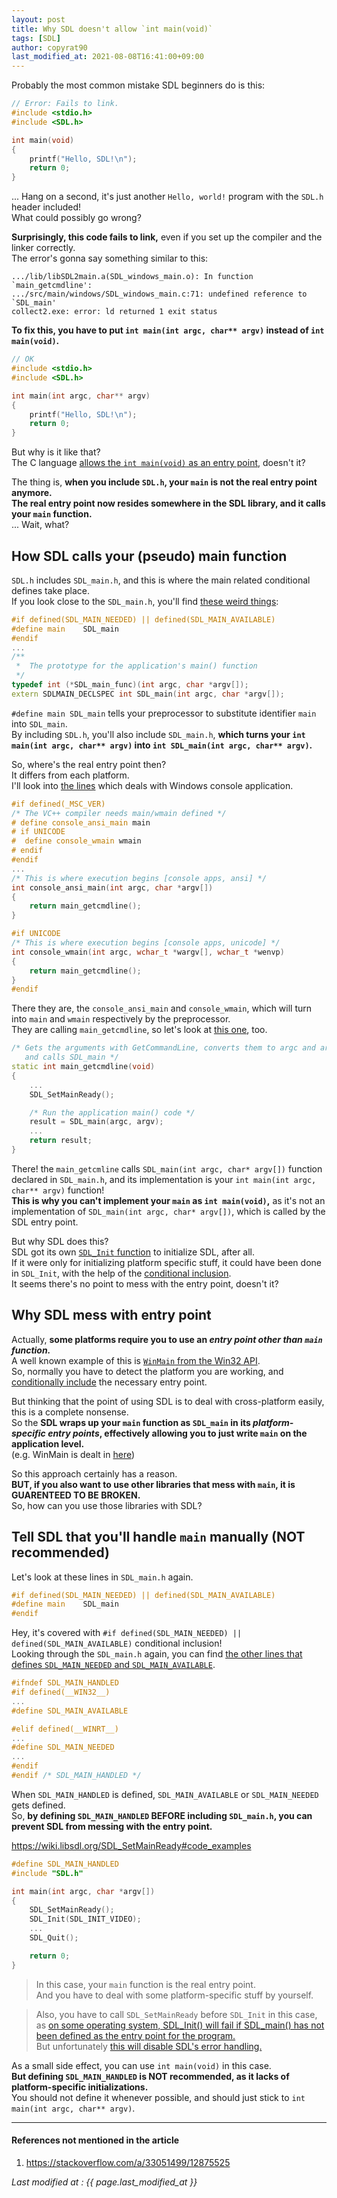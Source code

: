 ```yaml
---
layout: post
title: Why SDL doesn't allow `int main(void)`
tags: [SDL]
author: copyrat90
last_modified_at: 2021-08-08T16:41:00+09:00
---
```



Probably the most common mistake SDL beginners do is this:

```cpp
// Error: Fails to link.
#include <stdio.h>
#include <SDL.h>

int main(void)
{
    printf("Hello, SDL!\n");
    return 0;
}
```

... Hang on a second, it's just another `Hello, world!` program with the `SDL.h` header included!\
What could possibly go wrong?

**Surprisingly, this code fails to link,** even if you set up the compiler and the linker correctly.\
The error's gonna say something similar to this:
```
.../lib/libSDL2main.a(SDL_windows_main.o): In function `main_getcmdline':
.../src/main/windows/SDL_windows_main.c:71: undefined reference to `SDL_main'
collect2.exe: error: ld returned 1 exit status
```

**To fix this, you have to put `int main(int argc, char** argv)` instead of `int main(void)`.**
```cpp
// OK
#include <stdio.h>
#include <SDL.h>

int main(int argc, char** argv)
{
    printf("Hello, SDL!\n");
    return 0;
}
```

But why is it like that?\
The C language [allows the `int main(void)` as an entry point](https://en.cppreference.com/w/c/language/main_function), doesn't it?

The thing is, **when you include `SDL.h`, your `main` is not the real entry point anymore.**\
**The real entry point now resides somewhere in the SDL library, and it calls your `main` function.**\
... Wait, what?

## How SDL calls your (pseudo) main function

`SDL.h` includes `SDL_main.h`, and this is where the main related conditional defines take place.\
If you look close to the `SDL_main.h`, you'll find [these weird things](https://github.com/libsdl-org/SDL/blob/791d9d3ff61db369008d8590ee87340d7074f3c6/include/SDL_main.h#L109):

```cpp
#if defined(SDL_MAIN_NEEDED) || defined(SDL_MAIN_AVAILABLE)
#define main    SDL_main
#endif
...
/**
 *  The prototype for the application's main() function
 */
typedef int (*SDL_main_func)(int argc, char *argv[]);
extern SDLMAIN_DECLSPEC int SDL_main(int argc, char *argv[]);
```

`#define main SDL_main` tells your preprocessor to substitute identifier `main` into `SDL_main`.\
By including `SDL.h`, you'll also include `SDL_main.h`, **which turns your `int main(int argc, char** argv)` into `int SDL_main(int argc, char** argv)`.**

So, where's the real entry point then?\
It differs from each platform.\
I'll look into [the lines](https://github.com/libsdl-org/SDL/blob/791d9d3ff61db369008d8590ee87340d7074f3c6/src/main/windows/SDL_windows_main.c#L32) which deals with Windows console application.

```cpp
#if defined(_MSC_VER)
/* The VC++ compiler needs main/wmain defined */
# define console_ansi_main main
# if UNICODE
#  define console_wmain wmain
# endif
#endif
...
/* This is where execution begins [console apps, ansi] */
int console_ansi_main(int argc, char *argv[])
{
    return main_getcmdline();
}

#if UNICODE
/* This is where execution begins [console apps, unicode] */
int console_wmain(int argc, wchar_t *wargv[], wchar_t *wenvp)
{
    return main_getcmdline();
}
#endif
```

There they are, the `console_ansi_main` and `console_wmain`, which will turn into `main` and `wmain` respectively by the preprocessor.\
They are calling `main_getcmdline`,
so let's look at [this one](https://github.com/libsdl-org/SDL/blob/791d9d3ff61db369008d8590ee87340d7074f3c6/src/main/windows/SDL_windows_main.c#L40), too.

```cpp
/* Gets the arguments with GetCommandLine, converts them to argc and argv
   and calls SDL_main */
static int main_getcmdline(void)
{
    ...
    SDL_SetMainReady();

    /* Run the application main() code */
    result = SDL_main(argc, argv);
    ...
    return result;
}
```

There!  the `main_getcmline` calls `SDL_main(int argc, char* argv[])` function declared in `SDL_main.h`, and its implementation is your `int main(int argc, char** argv)` function!\
**This is why you can't implement your `main` as `int main(void)`,** as it's not an implementation of `SDL_main(int argc, char* argv[])`, which is called by the SDL entry point.

But why SDL does this?\
SDL got its own [`SDL_Init` function](https://wiki.libsdl.org/SDL_Init) to initialize SDL, after all.\
If it were only for initializing platform specific stuff, it could have been done in `SDL_Init`, with the help of the [conditional inclusion](https://en.cppreference.com/w/cpp/preprocessor/conditional).\
It seems there's no point to mess with the entry point, doesn't it?

## Why SDL mess with entry point

Actually, **some platforms require you to use an _entry point other than `main` function._**\
A well known example of this is [`WinMain` from the Win32 API](https://docs.microsoft.com/en-us/windows/win32/learnwin32/winmain--the-application-entry-point).\
So, normally you have to detect the platform you are working, and [conditionally include](https://en.cppreference.com/w/cpp/preprocessor/conditional) the necessary entry point.

But thinking that the point of using SDL is to deal with cross-platform easily, this is a complete nonsense.\
So the **SDL wraps up your `main` function as `SDL_main` in its _platform-specific entry points_, effectively allowing you to just write `main` on the application level.**\
(e.g. WinMain is dealt in [here](https://github.com/libsdl-org/SDL/blob/3a4b217d6c26df04f4afe05d5f0eec5edd14afef/src/main/windows/SDL_windows_main.c#L112))

So this approach certainly has a reason.\
**BUT, if you also want to use other libraries that mess with `main`, it is GUARENTEED TO BE BROKEN.**\
So, how can you use those libraries with SDL?

## Tell SDL that you'll handle `main` manually (NOT recommended)

Let's look at these lines in `SDL_main.h` again.
```cpp
#if defined(SDL_MAIN_NEEDED) || defined(SDL_MAIN_AVAILABLE)
#define main    SDL_main
#endif
```

Hey, it's covered with `#if defined(SDL_MAIN_NEEDED) || defined(SDL_MAIN_AVAILABLE)` conditional inclusion!\
Looking through the `SDL_main.h` again, you can find [the other lines that defines `SDL_MAIN_NEEDED` and `SDL_MAIN_AVAILABLE`](https://github.com/libsdl-org/SDL/blob/791d9d3ff61db369008d8590ee87340d7074f3c6/include/SDL_main.h#L33).

```cpp
#ifndef SDL_MAIN_HANDLED
#if defined(__WIN32__)
...
#define SDL_MAIN_AVAILABLE

#elif defined(__WINRT__)
...
#define SDL_MAIN_NEEDED
...
#endif
#endif /* SDL_MAIN_HANDLED */
```

When `SDL_MAIN_HANDLED` is defined, `SDL_MAIN_AVAILABLE` or `SDL_MAIN_NEEDED` gets defined.\
So, **by defining `SDL_MAIN_HANDLED` BEFORE including `SDL_main.h`, you can prevent SDL from messing with the entry point.**

<https://wiki.libsdl.org/SDL_SetMainReady#code_examples>
```cpp
#define SDL_MAIN_HANDLED
#include "SDL.h"

int main(int argc, char *argv[])
{
    SDL_SetMainReady();
    SDL_Init(SDL_INIT_VIDEO);
    ...
    SDL_Quit();

    return 0;
}
```

> In this case, your `main` function is the real entry point.\
> And you have to deal with some platform-specific stuff by yourself.

> Also, you have to call `SDL_SetMainReady` before `SDL_Init` in this case,\
> as [on some operating system, SDL_Init() will fail if SDL_main() has not been defined as the entry point for the program.](https://wiki.libsdl.org/CategoryInit)\
> But unfortunately [this will disable SDL's error handling.](https://stackoverflow.com/a/34079413/12875525)

As a small side effect, you can use `int main(void)` in this case.\
**But defining `SDL_MAIN_HANDLED` is NOT recommended, as it lacks of platform-specific initializations.**\
You should not define it whenever possible, and should just stick to `int main(int argc, char** argv)`.

* * *

#### References not mentioned in the article
1. <https://stackoverflow.com/a/33051499/12875525>

*Last modified at : {{ page.last_modified_at }}*
